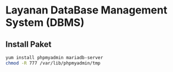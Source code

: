 # Layanan DataBase Management System (DBMS)
## Install Paket
```sh
yum install phpmyadmin mariadb-server
chmod -R 777 /var/lib/phpmyadmin/tmp
```
